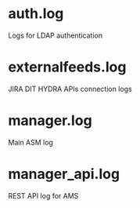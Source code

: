 # auth.log
Logs for LDAP authentication
# externalfeeds.log
JIRA DIT HYDRA APIs connection logs
# manager.log
Main ASM log
# manager_api.log
REST API log for AMS